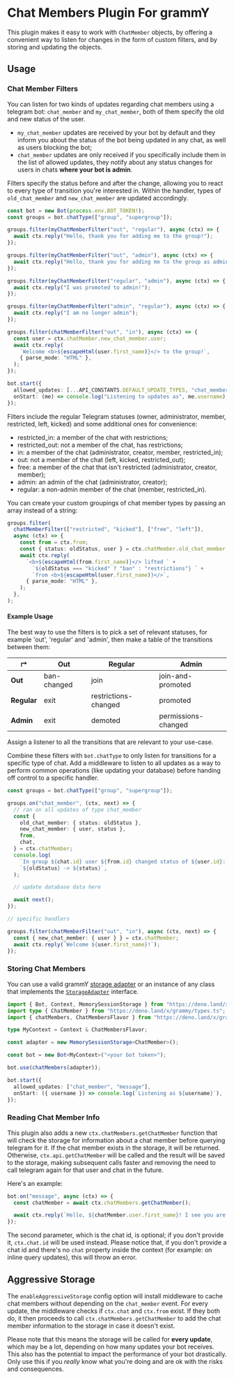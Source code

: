 # Chat Members Plugin For grammY

This plugin makes it easy to work with `ChatMember` objects, by offering a convenient way to listen for changes in the form of custom filters, and by storing and updating the objects.

## Usage

### Chat Member Filters

You can listen for two kinds of updates regarding chat members using a telegram bot: `chat_member` and `my_chat_member`, both of them specify the old and new status of the user.

- `my_chat_member` updates are received by your bot by default and they inform you about the status of the bot being updated in any chat, as well as users blocking the bot;
- `chat_member` updates are only received if you specifically include them in the list of allowed updates, they notify about any status changes for users in chats **where your bot is admin**.

Filters specify the status before and after the change, allowing you to react to every type of transition you're interested in.
Within the handler, types of `old_chat_member` and `new_chat_member` are updated accordingly.

```typescript
const bot = new Bot(process.env.BOT_TOKEN!);
const groups = bot.chatType(["group", "supergroup"]);

groups.filter(myChatMemberFilter("out", "regular"), async (ctx) => {
  await ctx.reply("Hello, thank you for adding me to the group!");
});

groups.filter(myChatMemberFilter("out", "admin"), async (ctx) => {
  await ctx.reply("Hello, thank you for adding me to the group as admin!");
});

groups.filter(myChatMemberFilter("regular", "admin"), async (ctx) => {
  await ctx.reply("I was promoted to admin!");
});

groups.filter(myChatMemberFilter("admin", "regular"), async (ctx) => {
  await ctx.reply("I am no longer admin");
});

groups.filter(chatMemberFilter("out", "in"), async (ctx) => {
  const user = ctx.chatMember.new_chat_member.user;
  await ctx.reply(
    `Welcome <b>${escapeHtml(user.first_name)}</> to the group!`,
    { parse_mode: "HTML" },
  );
});

bot.start({
  allowed_updates: [...API_CONSTANTS.DEFAULT_UPDATE_TYPES, "chat_member"],
  onStart: (me) => console.log("Listening to updates as", me.username),
});
```

Filters include the regular Telegram statuses (owner, administrator, member, restricted, left, kicked) and some additional ones for convenience:

- restricted_in: a member of the chat with restrictions;
- restricted_out: not a member of the chat, has restrictions;
- in: a member of the chat (administrator, creator, member, restricted_in);
- out: not a member of the chat (left, kicked, restricted_out);
- free: a member of the chat that isn't restricted (administrator, creator, member);
- admin: an admin of the chat (administrator, creator);
- regular: a non-admin member of the chat (member, restricted_in).

You can create your custom groupings of chat member types by passing an array instead of a string:

```typescript
groups.filter(
  chatMemberFilter(["restricted", "kicked"], ["free", "left"]),
  async (ctx) => {
    const from = ctx.from;
    const { status: oldStatus, user } = ctx.chatMember.old_chat_member;
    await ctx.reply(
      `<b>${escapeHtml(from.first_name)}</> lifted ` +
        `${oldStatus === "kicked" ? "ban" : "restrictions"} ` +
        `from <b>${escapeHtml(user.first_name)}</>`,
      { parse_mode: "HTML" },
    );
  },
);
```

#### Example Usage

The best way to use the filters is to pick a set of relevant statuses, for example 'out', 'regular' and 'admin', then make a table of the transitions between them:

| ↱           | Out         | Regular              | Admin               |
| ----------- | ----------- | -------------------- | ------------------- |
| **Out**     | ban-changed | join                 | join-and-promoted   |
| **Regular** | exit        | restrictions-changed | promoted            |
| **Admin**   | exit        | demoted              | permissions-changed |

Assign a listener to all the transitions that are relevant to your use-case.

Combine these filters with `bot.chatType` to only listen for transitions for a specific type of chat.
Add a middleware to listen to all updates as a way to perform common operations (like updating your database) before handing off control to a specific handler.

```typescript
const groups = bot.chatType(["group", "supergroup"]);

groups.on("chat_member", (ctx, next) => {
  // ran on all updates of type chat_member
  const {
    old_chat_member: { status: oldStatus },
    new_chat_member: { user, status },
    from,
    chat,
  } = ctx.chatMember;
  console.log(
    `In group ${chat.id} user ${from.id} changed status of ${user.id}:`,
    `${oldStatus} -> ${status}`,
  );

  // update database data here

  await next();
});

// specific handlers

groups.filter(chatMemberFilter("out", "in"), async (ctx, next) => {
  const { new_chat_member: { user } } = ctx.chatMember;
  await ctx.reply(`Welcome ${user.first_name}!`);
});
```

### Storing Chat Members

You can use a valid grammY [storage adapter](https://grammy.dev/plugins/session.html#known-storage-adapters) or an instance of any class that implements the [`StorageAdapter`](https://deno.land/x/grammy/mod.ts?s=StorageAdapter) interface.

```typescript
import { Bot, Context, MemorySessionStorage } from "https://deno.land/x/grammy/mod.ts";
import type { ChatMember } from "https://deno.land/x/grammy/types.ts";
import { chatMembers, ChatMembersFlavor } from "https://deno.land/x/grammy_chat_members/mod.ts";

type MyContext = Context & ChatMembersFlavor;

const adapter = new MemorySessionStorage<ChatMember>();

const bot = new Bot<MyContext>("<your bot token>");

bot.use(chatMembers(adapter));

bot.start({
  allowed_updates: ["chat_member", "message"],
  onStart: ({ username }) => console.log(`Listening as ${username}`),
});
```

### Reading Chat Member Info

This plugin also adds a new `ctx.chatMembers.getChatMember` function that will check the storage for information about a chat member before querying telegram for it.
If the chat member exists in the storage, it will be returned.
Otherwise, `ctx.api.getChatMember` will be called and the result will be saved to the storage, making subsequent calls faster and removing the need to call telegram again for that user and chat in the future.

Here's an example:

```typescript
bot.on("message", async (ctx) => {
  const chatMember = await ctx.chatMembers.getChatMember();

  await ctx.reply(`Hello, ${chatMember.user.first_name}! I see you are a ${chatMember.status} of this chat!`);
});
```

The second parameter, which is the chat id, is optional; if you don't provide it, `ctx.chat.id` will be used instead.
Please notice that, if you don't provide a chat id and there's no `chat` property inside the context (for example: on inline query updates), this will throw an error.

## Aggressive Storage

The `enableAggressiveStorage` config option will install middleware to cache chat members without depending on the `chat_member` event.
For every update, the middleware checks if `ctx.chat` and `ctx.from` exist.
If they both do, it then proceeds to call `ctx.chatMembers.getChatMember` to add the chat member information to the storage in case it doesn't exist.

Please note that this means the storage will be called for **every update**, which may be a lot, depending on how many updates your bot receives.
This also has the potential to impact the performance of your bot drastically.
Only use this if you _really_ know what you're doing and are ok with the risks and consequences.
